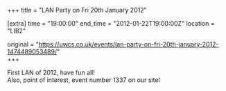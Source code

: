 +++
title = "LAN Party on Fri 20th January 2012"

[extra]
time = "19:00:00"
end_time = "2012-01-22T19:00:00Z"
location = "LIB2"

original = "https://uwcs.co.uk/events/lan-party-on-fri-20th-january-2012-1474489053489/"    
+++

First LAN of 2012, have fun all\!  
Also, point of interest, event number 1337 on our site\!

